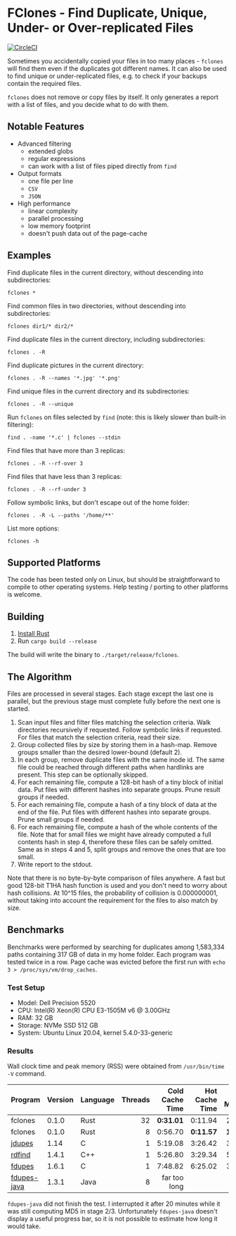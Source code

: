 # FClones - Find Duplicate, Unique, Under- or Over-replicated Files
[![CircleCI](https://circleci.com/gh/pkolaczk/fclones.svg?style=shield)](https://circleci.com/gh/pkolaczk/fclones)

Sometimes you accidentally copied your files in too many places - `fclones` will find them even if the duplicates
got different names. It can also be used to find unique or under-replicated files, e.g. to check if your 
backups contain the required files. 

`fclones` does not remove or copy files by itself. It only generates a report with a list of files, and you decide
what to do with them.   

## Notable Features
* Advanced filtering
    * extended globs 
    * regular expressions
    * can work with a list of files piped directly from `find`
* Output formats
    * one file per line 
    * `CSV`
    * `JSON` 
* High performance
    * linear complexity
    * parallel processing 
    * low memory footprint
    * doesn't push data out of the page-cache 

## Examples
Find duplicate files in the current directory, without descending into subdirectories:

    fclones * 

Find common files in two directories, without descending into subdirectories:

    fclones dir1/* dir2/*  

Find duplicate files in the current directory, including subdirectories:

    fclones . -R
    
Find duplicate pictures in the current directory:

    fclones . -R --names '*.jpg' '*.png' 
    
Find unique files in the current directory and its subdirectories:
    
    fclones . -R --unique 
        
Run `fclones` on files selected by `find` (note: this is likely slower than built-in filtering):

    find . -name '*.c' | fclones --stdin
    
Find files that have more than 3 replicas:

    fclones . -R --rf-over 3
    
Find files that have less than 3 replicas:

    fclones . -R --rf-under 3
    
Follow symbolic links, but don't escape out of the home folder:

    fclones . -R -L --paths '/home/**'
    
List more options:
    
    fclones -h
    
## Supported Platforms
The code has been tested only on Linux, but should be straightforward to 
compile to other operating systems. Help testing / porting to other platforms is welcome.     
        
    
## Building 
1. [Install Rust](https://www.rust-lang.org/tools/install)
2. Run `cargo build --release`

The build will write the binary to `./target/release/fclones`. 
    
## The Algorithm
Files are processed in several stages. Each stage except the last one is parallel, but 
the previous stage must complete fully before the next one is started.
1. Scan input files and filter files matching the selection criteria. Walk directories recursively if requested. 
   Follow symbolic links if requested. For files that match the selection criteria, read their size.
2. Group collected files by size by storing them in a hash-map. Remove groups smaller than the desired lower-bound 
   (default 2). 
3. In each group, remove duplicate files with the same inode id. The same file could be reached through different
   paths when hardlinks are present. This step can be optionally skipped.
4. For each remaining file, compute a 128-bit hash of a tiny block of initial data. Put files with different hashes 
   into separate groups. Prune result groups if needed. 
5. For each remaining file, compute a hash of a tiny block of data at the end of the file. 
   Put files with different hashes into separate groups. Prune small groups if needed.
6. For each remaining file, compute a hash of the whole contents of the file. Note that for small files
   we might have already computed a full contents hash in step 4, therefore these files can be safely
   omitted. Same as in steps 4 and 5, split groups and remove the ones that are too small.
7. Write report to the stdout.          
    
Note that there is no byte-by-byte comparison of files anywhere. A fast but good 128-bit T1HA hash function
is used and you don't need to worry about hash collisions. At 10^15 files, the probability of collision is
0.000000001, without taking into account the requirement for the files to also match by size.
    
## Benchmarks

Benchmarks were performed by searching for duplicates among 1,583,334 paths containing 317 GB of 
data in my home folder. Each program was tested twice in a row. Page cache was evicted before the first run
with `echo 3 > /proc/sys/vm/drop_caches`.

### Test Setup
- Model: Dell Precision 5520
- CPU: Intel(R) Xeon(R) CPU E3-1505M v6 @ 3.00GHz
- RAM: 32 GB
- Storage: NVMe SSD 512 GB 
- System: Ubuntu Linux 20.04, kernel 5.4.0-33-generic        

### Results
Wall clock time and peak memory (RSS) were obtained from `/usr/bin/time -V` command.

Program                                                |  Version  | Language | Threads | Cold Cache Time | Hot Cache Time | Peak Memory
-------------------------------------------------------|-----------|----------|--------:|----------------:|---------------:|-------------:
fclones                                                |  0.1.0    | Rust     | 32      | **0:31.01**     | 0:11.94        |  203 MB
fclones                                                |  0.1.0    | Rust     | 8       |   0:56.70       | **0:11.57**    |  **150 MB**
[jdupes](https://github.com/jbruchon/jdupes)           |  1.14     | C        | 1       |   5:19.08       | 3:26.42        |  386 MB
[rdfind](https://github.com/pauldreik/rdfind)          |  1.4.1    | C++      | 1       |   5:26.80       | 3:29.34        |  534 MB
[fdupes](https://github.com/adrianlopezroche/fdupes)   |  1.6.1    | C        | 1       |   7:48.82       | 6:25.02        |  393 MB
[fdupes-java](https://github.com/cbismuth/fdupes-java) |  1.3.1    | Java     | 8       |   far too long  |                |  4.2 GB    


`fdupes-java` did not finish the test. I interrupted it after 20 minutes while
it was still computing MD5 in stage 2/3. Unfortunately `fdupes-java` doesn't display
a useful progress bar, so it is not possible to estimate how long it would take.

      
